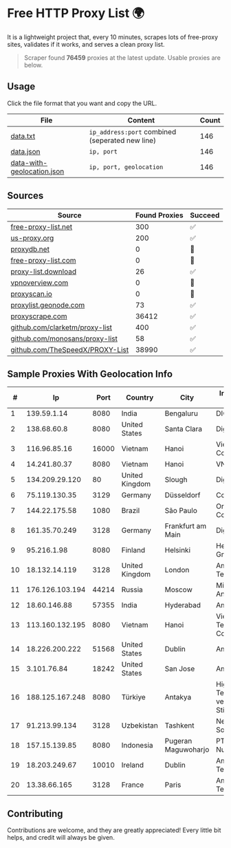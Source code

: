 
# Free HTTP Proxy List 🌍

It is a lightweight project that, every 10 minutes, scrapes lots of free-proxy sites, validates if it works, and serves a clean proxy list.


> Scraper found **76459** proxies at the latest update. Usable proxies are below.

## Usage

Click the file format that you want and copy the URL.


|File|Content|Count|
|----|-------|-----|
|[data.txt](https://raw.githubusercontent.com/themiralay/Proxy-List-World/master/data.txt)|`ip_address:port` combined (seperated new line)|146|
|[data.json](https://raw.githubusercontent.com/themiralay/Proxy-List-World/master/data.json)|`ip, port`|146|
|[data-with-geolocation.json](https://raw.githubusercontent.com/themiralay/Proxy-List-World/master/data-with-geolocation.json)|`ip, port, geolocation`|146|

## Sources

|Source|Found Proxies|Succeed|
|------|-------------|-------|
|[free-proxy-list.net](https://free-proxy-list.net)|300|✅|
|[us-proxy.org](https://www.us-proxy.org)|200|✅|
|[proxydb.net](http://proxydb.net)|0|🚫|
|[free-proxy-list.com](https://free-proxy-list.com/?page=&port=&type%5B%5D=http&type%5B%5D=https&up_time=0&search=Search)|0|🚫|
|[proxy-list.download](https://www.proxy-list.download/HTTP)|26|✅|
|[vpnoverview.com](https://vpnoverview.com/privacy/anonymous-browsing/free-proxy-servers)|0|🚫|
|[proxyscan.io](https://www.proxyscan.io)|0|🚫|
|[proxylist.geonode.com](https://proxylist.geonode.com/api/proxy-list?limit=300&page=1&sort_by=lastChecked&sort_type=desc&protocols=http,https)|73|✅|
|[proxyscrape.com](https://api.proxyscrape.com/v2/?request=displayproxies&protocol=http&timeout=10000&country=all&ssl=all&anonymity=all)|36412|✅|
|[github.com/clarketm/proxy-list](https://raw.githubusercontent.com/clarketm/proxy-list/master/proxy-list-raw.txt)|400|✅|
|[github.com/monosans/proxy-list](https://raw.githubusercontent.com/monosans/proxy-list/main/proxies/http.txt)|58|✅|
|[github.com/TheSpeedX/PROXY-List](https://raw.githubusercontent.com/TheSpeedX/PROXY-List/master/http.txt)|38990|✅|


## Sample Proxies With Geolocation Info

|#|Ip|Port|Country|City|Internet Service Provider|
|-|--|----|-------|----|-------------------------|
|1|139.59.1.14|8080|India|Bengaluru|DIGITALOCEAN|
|2|138.68.60.8|8080|United States|Santa Clara|DigitalOcean, LLC|
|3|116.96.85.16|16000|Vietnam|Hanoi|Viettel Corporation|
|4|14.241.80.37|8080|Vietnam|Hanoi|VNPT|
|5|134.209.29.120|80|United Kingdom|Slough|DigitalOcean, LLC|
|6|75.119.130.35|3129|Germany|Düsseldorf|Contabo GmbH|
|7|144.22.175.58|1080|Brazil|São Paulo|Oracle Corporation|
|8|161.35.70.249|3128|Germany|Frankfurt am Main|DigitalOcean, LLC|
|9|95.216.1.98|8080|Finland|Helsinki|Hetzner Online GmbH|
|10|18.132.14.119|3128|United Kingdom|London|Amazon Technologies Inc.|
|11|176.126.103.194|44214|Russia|Moscow|Miglovets Egor Andreevich|
|12|18.60.146.88|57355|India|Hyderabad|Amazon.com, Inc.|
|13|113.160.132.195|8080|Vietnam|Hanoi|VietNam Post and Telecom Corporation|
|14|18.226.200.222|51568|United States|Dublin|Amazon.com, Inc.|
|15|3.101.76.84|18242|United States|San Jose|Amazon.com, Inc.|
|16|188.125.167.248|8080|Türkiye|Antakya|High Speed Telekomunikasyon ve Hab. Hiz. Ltd. Sti.|
|17|91.213.99.134|3128|Uzbekistan|Tashkent|New Line Solutions LLC|
|18|157.15.139.85|8080|Indonesia|Pugeran Maguwoharjo|PT Ring Media Nusantara|
|19|18.203.249.67|10010|Ireland|Dublin|Amazon Technologies Inc.|
|20|13.38.66.165|3128|France|Paris|Amazon Technologies Inc.|



## Contributing

Contributions are welcome, and they are greatly appreciated! Every
little bit helps, and credit will always be given.

